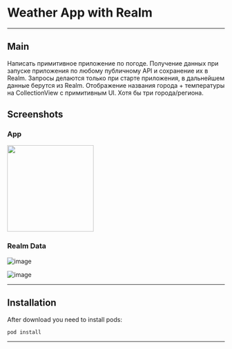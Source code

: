 # Weather App with Realm
---
## Main
Написать примитивное приложение по погоде. Получение данных при  запуске приложения по любому публичному API и сохранение их в Realm. Запросы делаются только при старте приложения, в дальнейшем данные берутся из Realm. Отображение названия города + температуры на CollectionView с примитивным UI. Хотя бы три города/региона.

## Screenshots
### App

<img src="https://user-images.githubusercontent.com/49952551/107879496-2d849b80-6eea-11eb-82ba-e11a9dbbbd4d.png" width="200">

### Realm Data

![image](https://user-images.githubusercontent.com/49952551/107879567-a97ee380-6eea-11eb-8fb9-291ba30b6926.png)

![image](https://user-images.githubusercontent.com/49952551/107879585-c5828500-6eea-11eb-934a-6c8026ea0fc1.png)

---
## Installation

After download you need to install pods:
```bash
pod install
```
---
